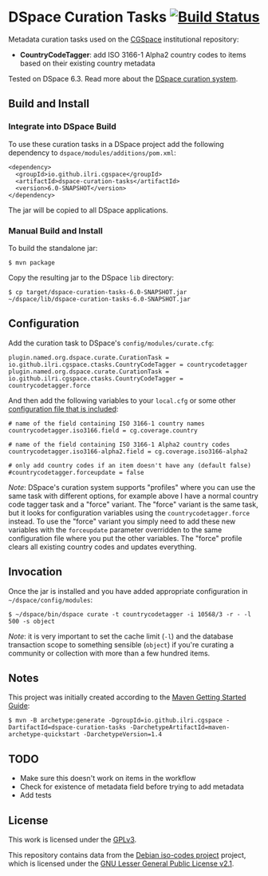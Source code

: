 # DSpace Curation Tasks [![Build Status](https://travis-ci.org/ilri/dspace-curation-tasks.svg?branch=master)](https://travis-ci.org/ilri/dspace-curation-tasks)
Metadata curation tasks used on the [CGSpace](https://cgspace.cgiar.org) institutional repository:

- **CountryCodeTagger**: add ISO 3166-1 Alpha2 country codes to items based on their existing country metadata

Tested on DSpace 6.3. Read more about the [DSpace curation system](https://wiki.lyrasis.org/display/DSDOC5x/Curation+System).

## Build and Install

### Integrate into DSpace Build
To use these curation tasks in a DSpace project add the following dependency to `dspace/modules/additions/pom.xml`:

```
<dependency>
  <groupId>io.github.ilri.cgspace</groupId>
  <artifactId>dspace-curation-tasks</artifactId>
  <version>6.0-SNAPSHOT</version>
</dependency>
```

The jar will be copied to all DSpace applications.

### Manual Build and Install
To build the standalone jar:

```
$ mvn package
```

Copy the resulting jar to the DSpace `lib` directory:

```
$ cp target/dspace-curation-tasks-6.0-SNAPSHOT.jar ~/dspace/lib/dspace-curation-tasks-6.0-SNAPSHOT.jar
```

## Configuration
Add the curation task to DSpace's `config/modules/curate.cfg`:

```
plugin.named.org.dspace.curate.CurationTask = io.github.ilri.cgspace.ctasks.CountryCodeTagger = countrycodetagger
plugin.named.org.dspace.curate.CurationTask = io.github.ilri.cgspace.ctasks.CountryCodeTagger = countrycodetagger.force
```

And then add the following variables to your `local.cfg` or some other [configuration file that is included](https://wiki.lyrasis.org/display/DSDOC6x/Configuration+Reference#ConfigurationReference-IncludingotherPropertyFiles):

```
# name of the field containing ISO 3166-1 country names
countrycodetagger.iso3166.field = cg.coverage.country

# name of the field containing ISO 3166-1 Alpha2 country codes
countrycodetagger.iso3166-alpha2.field = cg.coverage.iso3166-alpha2

# only add country codes if an item doesn't have any (default false)
#countrycodetagger.forceupdate = false
```

*Note*: DSpace's curation system supports "profiles" where you can use the same task with different options, for example above I have a normal country code tagger task and a "force" variant. The "force" variant is the same task, but it looks for configuration variables using the `countrycodetagger.force` instead. To use the "force" variant you simply need to add these new variables with the `forceupdate` parameter overridden to the same configuration file where you put the other variables. The "force" profile clears all existing country codes and updates everything.

## Invocation
Once the jar is installed and you have added appropriate configuration in `~/dspace/config/modules`:

```
$ ~/dspace/bin/dspace curate -t countrycodetagger -i 10568/3 -r - -l 500 -s object
```

*Note*: it is very important to set the cache limit (`-l`) and the database transaction scope to something sensible (`object`) if you're curating a community or collection with more than a few hundred items.

## Notes
This project was initially created according to the [Maven Getting Started Guide](https://maven.apache.org/guides/getting-started/):

```console
$ mvn -B archetype:generate -DgroupId=io.github.ilri.cgspace -DartifactId=dspace-curation-tasks -DarchetypeArtifactId=maven-archetype-quickstart -DarchetypeVersion=1.4
```

## TODO

- Make sure this doesn't work on items in the workflow
- Check for existence of metadata field before trying to add metadata
- Add tests

## License
This work is licensed under the [GPLv3](https://www.gnu.org/licenses/gpl-3.0.en.html).

This repository contains data from the [Debian iso-codes project](https://salsa.debian.org/iso-codes-team/iso-codes) project, which is licensed under the [GNU Lesser General Public License v2.1](https://salsa.debian.org/iso-codes-team/iso-codes/-/blob/main/COPYING).
